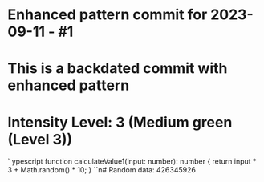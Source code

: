 ﻿# Enhanced pattern commit for 2023-09-11 - #1
# This is a backdated commit with enhanced pattern
# Intensity Level: 3 (Medium green (Level 3))
`	ypescript
function calculateValue1(input: number): number {
    return input * 3 + Math.random() * 10;
}
``n# Random data: 426345926

